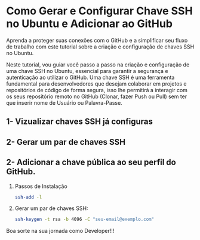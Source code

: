 # Como Gerar e Configurar Chave SSH no Ubuntu e Adicionar ao GitHub

Aprenda a proteger suas conexões com o GitHub e a simplificar seu fluxo de trabalho com este tutorial sobre a criação e configuração de chaves SSH no Ubuntu. 

Neste tutorial, vou guiar você passo a passo na criação e configuração de uma chave SSH no Ubuntu, essencial para garantir a segurança e autenticação ao utilizar o GitHub. Uma chave SSH é uma ferramenta fundamental para desenvolvedores que desejam colaborar em projetos e repositórios de código de forma segura, isso lhe permitirá a interagir com os seus repositório remoto no GitHub (Clonar, fazer Push ou Pull) sem ter que inserir nome de Usuário ou Palavra-Passe. 

## 1- Vizualizar chaves SSH já configuras
## 2- Gerar um par de chaves SSH
## 2- Adicionar a chave pública ao seu perfil do GitHub.

1. Passos de Instalação

    ```bash
    ssh-add -l
    ```

2. Gerar um par de chaves SSH:

    ```bash
    ssh-keygen -t rsa -b 4096 -C "seu-email@exemplo.com"
    ```

Boa sorte na sua jornada como Developer!!!
